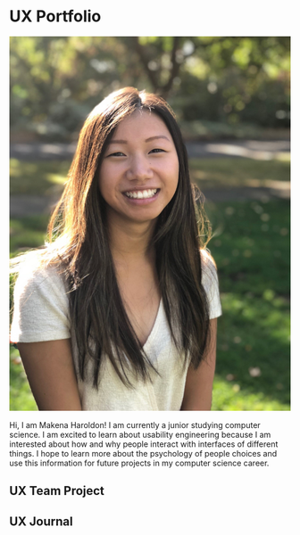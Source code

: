 # UX Portfolio
![Makena Haroldson](https://github.com/UsabilityEngineering/uxportfolio-maklh899/blob/master/assets/self.jpg)

Hi, I am Makena Haroldon! I am currently a junior studying computer science. I am excited to learn about usability engineering because I am interested about how and why people interact with interfaces of different things. I hope to learn more about the psychology of people choices and use this information for future projects in my computer science career.

## UX Team Project


## UX Journal

